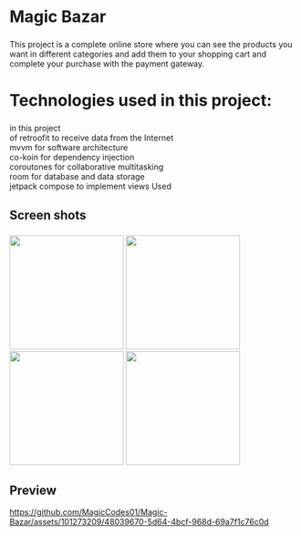 <h1 align="left">Magic Bazar</h1>

###

<p align="left">This project is a complete online store where you can see the products you want in different categories and add them to your shopping cart and complete your purchase with the payment gateway.</p>

###

<h1 align="left">Technologies used in this project:</h1>

###

<p align="left">in this project<br>of retroofit to receive data from the Internet<br>mvvm for software architecture<br>co-koin for dependency injection<br>coroutones for collaborative multitasking<br>room for database and data storage<br>jetpack compose to implement views Used</p>

###

## Screen shots

###

<p float="left">
  <img src="https://github.com/MagicCodes01/Magic-Bazar/assets/101273209/17ce0f1c-baa6-4a68-bfdd-9231a7369228" width="200" />
  <img src="https://github.com/MagicCodes01/Magic-Bazar/assets/101273209/93ec857c-5b84-4c01-8e13-ee9fc876bbff" width="200" />
  <img src="https://github.com/MagicCodes01/Magic-Bazar/assets/101273209/8f732c2b-9493-40b5-80c0-ff3f1aea46b9" width="200" />
  <img src="https://github.com/MagicCodes01/Magic-Bazar/assets/101273209/1248eca8-6f3d-444a-a94b-00f507eee447" width="200" />
 </p>

###

## Preview
https://github.com/MagicCodes01/Magic-Bazar/assets/101273209/48039670-5d64-4bcf-968d-69a7f1c76c0d




###
